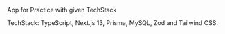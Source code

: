App for Practice with given TechStack

TechStack: TypeScript, Next.js 13, Prisma, MySQL, Zod and Tailwind CSS.
